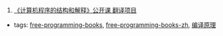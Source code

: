 1. [《计算机程序的结构和解释》公开课 翻译项目](https://github.com/DeathKing/Learning-SICP)
  * tags: [free-programming-books](tags/free-programming-books.md), [free-programming-books-zh](tags/free-programming-books-zh.md), [编译原理](tags/编译原理.md)
